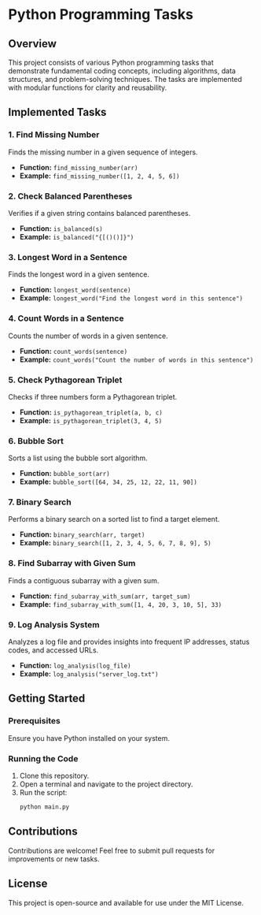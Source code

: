 # Python Programming Tasks

## Overview
This project consists of various Python programming tasks that demonstrate fundamental coding concepts, including algorithms, data structures, and problem-solving techniques. The tasks are implemented with modular functions for clarity and reusability.

## Implemented Tasks

### 1. Find Missing Number
Finds the missing number in a given sequence of integers.
- **Function:** `find_missing_number(arr)`
- **Example:** `find_missing_number([1, 2, 4, 5, 6])`

### 2. Check Balanced Parentheses
Verifies if a given string contains balanced parentheses.
- **Function:** `is_balanced(s)`
- **Example:** `is_balanced("{[()()]}")`

### 3. Longest Word in a Sentence
Finds the longest word in a given sentence.
- **Function:** `longest_word(sentence)`
- **Example:** `longest_word("Find the longest word in this sentence")`

### 4. Count Words in a Sentence
Counts the number of words in a given sentence.
- **Function:** `count_words(sentence)`
- **Example:** `count_words("Count the number of words in this sentence")`

### 5. Check Pythagorean Triplet
Checks if three numbers form a Pythagorean triplet.
- **Function:** `is_pythagorean_triplet(a, b, c)`
- **Example:** `is_pythagorean_triplet(3, 4, 5)`

### 6. Bubble Sort
Sorts a list using the bubble sort algorithm.
- **Function:** `bubble_sort(arr)`
- **Example:** `bubble_sort([64, 34, 25, 12, 22, 11, 90])`

### 7. Binary Search
Performs a binary search on a sorted list to find a target element.
- **Function:** `binary_search(arr, target)`
- **Example:** `binary_search([1, 2, 3, 4, 5, 6, 7, 8, 9], 5)`

### 8. Find Subarray with Given Sum
Finds a contiguous subarray with a given sum.
- **Function:** `find_subarray_with_sum(arr, target_sum)`
- **Example:** `find_subarray_with_sum([1, 4, 20, 3, 10, 5], 33)`

### 9. Log Analysis System
Analyzes a log file and provides insights into frequent IP addresses, status codes, and accessed URLs.
- **Function:** `log_analysis(log_file)`
- **Example:** `log_analysis("server_log.txt")`

## Getting Started

### Prerequisites
Ensure you have Python installed on your system.

### Running the Code
1. Clone this repository.
2. Open a terminal and navigate to the project directory.
3. Run the script:
   ```sh
   python main.py
   ```

## Contributions
Contributions are welcome! Feel free to submit pull requests for improvements or new tasks.

## License
This project is open-source and available for use under the MIT License.
